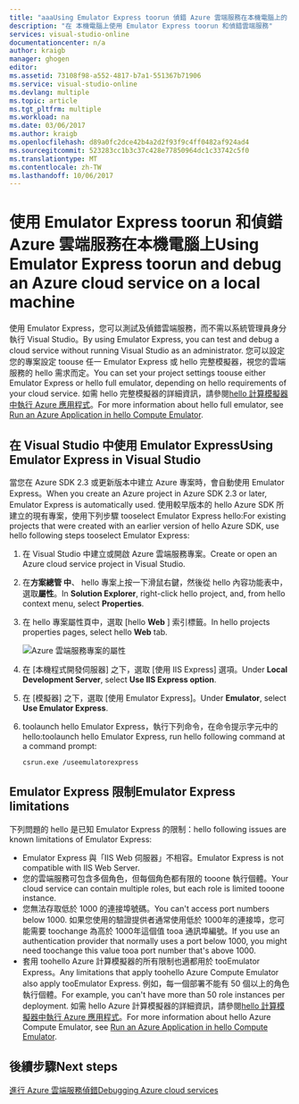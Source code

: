 ```yaml
---
title: "aaaUsing Emulator Express toorun 偵錯 Azure 雲端服務在本機電腦上的 |Microsoft 文件"
description: "在 本機電腦上使用 Emulator Express toorun 和偵錯雲端服務"
services: visual-studio-online
documentationcenter: n/a
author: kraigb
manager: ghogen
editor: 
ms.assetid: 73108f98-a552-4817-b7a1-551367b71906
ms.service: visual-studio-online
ms.devlang: multiple
ms.topic: article
ms.tgt_pltfrm: multiple
ms.workload: na
ms.date: 03/06/2017
ms.author: kraigb
ms.openlocfilehash: d89a0fc2dce42b4a2d2f93f9c4ff0482af924ad4
ms.sourcegitcommit: 523283cc1b3c37c428e77850964dc1c33742c5f0
ms.translationtype: MT
ms.contentlocale: zh-TW
ms.lasthandoff: 10/06/2017
---
```

# <a name="using-emulator-express-toorun-and-debug-an-azure-cloud-service-on-a-local-machine"></a><span data-ttu-id="3a204-103">使用 Emulator Express toorun 和偵錯 Azure 雲端服務在本機電腦上</span><span class="sxs-lookup"><span data-stu-id="3a204-103">Using Emulator Express toorun and debug an Azure cloud service on a local machine</span></span>
<span data-ttu-id="3a204-104">使用 Emulator Express，您可以測試及偵錯雲端服務，而不需以系統管理員身分執行 Visual Studio。</span><span class="sxs-lookup"><span data-stu-id="3a204-104">By using Emulator Express, you can test and debug a cloud service without running Visual Studio as an administrator.</span></span> <span data-ttu-id="3a204-105">您可以設定您的專案設定 toouse 任一 Emulator Express 或 hello 完整模擬器，視您的雲端服務的 hello 需求而定。</span><span class="sxs-lookup"><span data-stu-id="3a204-105">You can set your project settings toouse either Emulator Express or hello full emulator, depending on hello requirements of your cloud service.</span></span> <span data-ttu-id="3a204-106">如需 hello 完整模擬器的詳細資訊，請參閱[hello 計算模擬器中執行 Azure 應用程式](storage/common/storage-use-emulator.md)。</span><span class="sxs-lookup"><span data-stu-id="3a204-106">For more information about hello full emulator, see [Run an Azure Application in hello Compute Emulator](storage/common/storage-use-emulator.md).</span></span>

## <a name="using-emulator-express-in-visual-studio"></a><span data-ttu-id="3a204-107">在 Visual Studio 中使用 Emulator Express</span><span class="sxs-lookup"><span data-stu-id="3a204-107">Using Emulator Express in Visual Studio</span></span>
<span data-ttu-id="3a204-108">當您在 Azure SDK 2.3 或更新版本中建立 Azure 專案時，會自動使用 Emulator Express。</span><span class="sxs-lookup"><span data-stu-id="3a204-108">When you create an Azure project in Azure SDK 2.3 or later, Emulator Express is automatically used.</span></span> <span data-ttu-id="3a204-109">使用較早版本的 hello Azure SDK 所建立的現有專案，使用下列步驟 tooselect Emulator Express hello:</span><span class="sxs-lookup"><span data-stu-id="3a204-109">For existing projects that were created with an earlier version of hello Azure SDK, use hello following steps tooselect Emulator Express:</span></span>

1. <span data-ttu-id="3a204-110">在 Visual Studio 中建立或開啟 Azure 雲端服務專案。</span><span class="sxs-lookup"><span data-stu-id="3a204-110">Create or open an Azure cloud service project in Visual Studio.</span></span>

1. <span data-ttu-id="3a204-111">在**方案總管 中**、 hello 專案上按一下滑鼠右鍵，然後從 hello 內容功能表中，選取**屬性**。</span><span class="sxs-lookup"><span data-stu-id="3a204-111">In **Solution Explorer**, right-click hello project, and, from hello context menu, select **Properties**.</span></span>

1. <span data-ttu-id="3a204-112">在 hello 專案屬性頁中，選取 [hello **Web** ] 索引標籤。</span><span class="sxs-lookup"><span data-stu-id="3a204-112">In hello projects properties pages, select hello **Web** tab.</span></span>

    ![Azure 雲端服務專案的屬性](./media/vs-azure-tools-emulator-express-debug-run/web-properties.png)

1. <span data-ttu-id="3a204-114">在 [本機程式開發伺服器] 之下，選取 [使用 IIS Express] 選項。</span><span class="sxs-lookup"><span data-stu-id="3a204-114">Under **Local Development Server**, select **Use IIS Express option**.</span></span>

1. <span data-ttu-id="3a204-115">在 [模擬器] 之下，選取 [使用 Emulator Express]。</span><span class="sxs-lookup"><span data-stu-id="3a204-115">Under **Emulator**, select **Use Emulator Express**.</span></span>
   
1. <span data-ttu-id="3a204-116">toolaunch hello Emulator Express，執行下列命令，在命令提示字元中的 hello:</span><span class="sxs-lookup"><span data-stu-id="3a204-116">toolaunch hello Emulator Express, run hello following command at a command prompt:</span></span> 

    ```
    csrun.exe /useemulatorexpress
    ```

## <a name="emulator-express-limitations"></a><span data-ttu-id="3a204-117">Emulator Express 限制</span><span class="sxs-lookup"><span data-stu-id="3a204-117">Emulator Express limitations</span></span>
<span data-ttu-id="3a204-118">下列問題的 hello 是已知 Emulator Express 的限制：</span><span class="sxs-lookup"><span data-stu-id="3a204-118">hello following issues are known limitations of Emulator Express:</span></span> 

- <span data-ttu-id="3a204-119">Emulator Express 與「IIS Web 伺服器」不相容。</span><span class="sxs-lookup"><span data-stu-id="3a204-119">Emulator Express is not compatible with IIS Web Server.</span></span>
- <span data-ttu-id="3a204-120">您的雲端服務可包含多個角色，但每個角色都有限的 tooone 執行個體。</span><span class="sxs-lookup"><span data-stu-id="3a204-120">Your cloud service can contain multiple roles, but each role is limited tooone instance.</span></span>
- <span data-ttu-id="3a204-121">您無法存取低於 1000 的連接埠號碼。</span><span class="sxs-lookup"><span data-stu-id="3a204-121">You can't access port numbers below 1000.</span></span> <span data-ttu-id="3a204-122">如果您使用的驗證提供者通常使用低於 1000年的連接埠，您可能需要 toochange 為高於 1000年這個值 tooa 通訊埠編號。</span><span class="sxs-lookup"><span data-stu-id="3a204-122">If you use an authentication provider that normally uses a port below 1000, you might need toochange this value tooa port number that's above 1000.</span></span>
- <span data-ttu-id="3a204-123">套用 toohello Azure 計算模擬器的所有限制也適都用於 tooEmulator Express。</span><span class="sxs-lookup"><span data-stu-id="3a204-123">Any limitations that apply toohello Azure Compute Emulator also apply tooEmulator Express.</span></span> <span data-ttu-id="3a204-124">例如，每一個部署不能有 50 個以上的角色執行個體。</span><span class="sxs-lookup"><span data-stu-id="3a204-124">For example, you can't have more than 50 role instances per deployment.</span></span> <span data-ttu-id="3a204-125">如需 hello Azure 計算模擬器的詳細資訊，請參閱[hello 計算模擬器中執行 Azure 應用程式](http://go.microsoft.com/fwlink/p/?LinkId=623050)。</span><span class="sxs-lookup"><span data-stu-id="3a204-125">For more information about hello Azure Compute Emulator, see [Run an Azure Application in hello Compute Emulator](http://go.microsoft.com/fwlink/p/?LinkId=623050).</span></span>

## <a name="next-steps"></a><span data-ttu-id="3a204-126">後續步驟</span><span class="sxs-lookup"><span data-stu-id="3a204-126">Next steps</span></span>
[<span data-ttu-id="3a204-127">進行 Azure 雲端服務偵錯</span><span class="sxs-lookup"><span data-stu-id="3a204-127">Debugging Azure cloud services</span></span>](https://msdn.microsoft.com/library/azure/ee405479.aspx)
